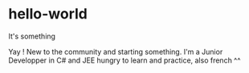 # hello-world
It's something


Yay ! New to the community and starting something.
I'm a Junior Developper in C# and JEE hungry to learn and practice, also french ^^
